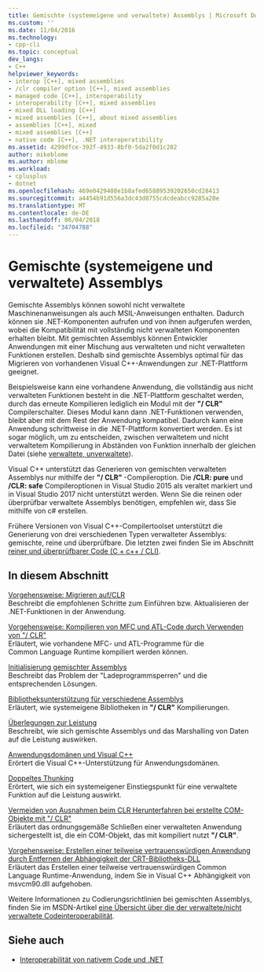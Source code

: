 ```yaml
---
title: Gemischte (systemeigene und verwaltete) Assemblys | Microsoft Docs
ms.custom: ''
ms.date: 11/04/2016
ms.technology:
- cpp-cli
ms.topic: conceptual
dev_langs:
- C++
helpviewer_keywords:
- interop [C++], mixed assemblies
- /clr compiler option [C++], mixed assemblies
- managed code [C++], interoperability
- interoperability [C++], mixed assemblies
- mixed DLL loading [C++]
- mixed assemblies [C++], about mixed assemblies
- assemblies [C++], mixed
- mixed assemblies [C++]
- native code [C++], .NET interoperatibility
ms.assetid: 4299dfce-392f-4933-8bf0-5da2f0d1c282
author: mikeblome
ms.author: mblome
ms.workload:
- cplusplus
- dotnet
ms.openlocfilehash: 469e0429408e1b8afed65889539202650cd28413
ms.sourcegitcommit: a4454b91d556a3dc43d8755cdcdeabcc9285a20e
ms.translationtype: MT
ms.contentlocale: de-DE
ms.lasthandoff: 06/04/2018
ms.locfileid: "34704788"
---
```

# <a name="mixed-native-and-managed-assemblies"></a>Gemischte (systemeigene und verwaltete) Assemblys

Gemischte Assemblys können sowohl nicht verwaltete Maschinenanweisungen als auch MSIL-Anweisungen enthalten. Dadurch können sie .NET-Komponenten aufrufen und von ihnen aufgerufen werden, wobei die Kompatibilität mit vollständig nicht verwalteten Komponenten erhalten bleibt. Mit gemischten Assemblys können Entwickler Anwendungen mit einer Mischung aus verwalteten und nicht verwalteten Funktionen erstellen. Deshalb sind gemischte Assemblys optimal für das Migrieren von vorhandenen Visual C++-Anwendungen zur .NET-Plattform geeignet.

Beispielsweise kann eine vorhandene Anwendung, die vollständig aus nicht verwalteten Funktionen besteht in die .NET-Plattform geschaltet werden, durch das erneute Kompilieren lediglich ein Modul mit der **"/ CLR"** Compilerschalter. Dieses Modul kann dann .NET-Funktionen verwenden, bleibt aber mit dem Rest der Anwendung kompatibel. Dadurch kann eine Anwendung schrittweise in die .NET-Plattform konvertiert werden. Es ist sogar möglich, um zu entscheiden, zwischen verwaltetem und nicht verwaltetem Kompilierung in Abständen von Funktion innerhalb der gleichen Datei (siehe [verwaltete, unverwaltete](../preprocessor/managed-unmanaged.md)).

Visual C++ unterstützt das Generieren von gemischten verwalteten Assemblys nur mithilfe der **"/ CLR"** -Compileroption. Die **/CLR: pure** und **/CLR: safe** Compileroptionen in Visual Studio 2015 als veraltet markiert und in Visual Studio 2017 nicht unterstützt werden. Wenn Sie die reinen oder überprüfbar verwaltete Assemblys benötigen, empfehlen wir, dass Sie mithilfe von c# erstellen.

Frühere Versionen von Visual C++-Compilertoolset unterstützt die Generierung von drei verschiedenen Typen verwalteter Assemblys: gemischte, reine und überprüfbare. Die letzten zwei finden Sie im Abschnitt [reiner und überprüfbarer Code (C + c++ / CLI)](../dotnet/pure-and-verifiable-code-cpp-cli.md).

## <a name="in-this-section"></a>In diesem Abschnitt

[Vorgehensweise: Migrieren auf/CLR](../dotnet/how-to-migrate-to-clr.md)<br/>
Beschreibt die empfohlenen Schritte zum Einführen bzw. Aktualisieren der .NET-Funktionen in der Anwendung.

[Vorgehensweise: Kompilieren von MFC und ATL-Code durch Verwenden von "/ CLR"](../dotnet/how-to-compile-mfc-and-atl-code-by-using-clr.md)<br/>
Erläutert, wie vorhandene MFC- und ATL-Programme für die Common Language Runtime kompiliert werden können.

[Initialisierung gemischter Assemblys](../dotnet/initialization-of-mixed-assemblies.md)<br/>
Beschreibt das Problem der "Ladeprogrammsperren" und die entsprechenden Lösungen.

[Bibliotheksunterstützung für verschiedene Assemblys](../dotnet/library-support-for-mixed-assemblies.md)<br/>
Erläutert, wie systemeigene Bibliotheken in **"/ CLR"** Kompilierungen.

[Überlegungen zur Leistung](../dotnet/performance-considerations-for-interop-cpp.md)<br/>
Beschreibt, wie sich gemischte Assemblys und das Marshalling von Daten auf die Leistung auswirken.

[Anwendungsdomänen und Visual C++](../dotnet/application-domains-and-visual-cpp.md)<br/>
Erörtert die Visual C++-Unterstützung für Anwendungsdomänen.

[Doppeltes Thunking](../dotnet/double-thunking-cpp.md)<br/>
Erörtert, wie sich ein systemeigener Einstiegspunkt für eine verwaltete Funktion auf die Leistung auswirkt.

[Vermeiden von Ausnahmen beim CLR Herunterfahren bei erstellte COM-Objekte mit "/ CLR"](../dotnet/avoiding-exceptions-on-clr-shutdown-when-consuming-com-objects-built-with-clr.md)<br/>
Erläutert das ordnungsgemäße Schließen einer verwalteten Anwendung sichergestellt ist, die ein COM-Objekt, das mit kompiliert nutzt **"/ CLR"**.

[Vorgehensweise: Erstellen einer teilweise vertrauenswürdigen Anwendung durch Entfernen der Abhängigkeit der CRT-Bibliotheks-DLL](../dotnet/create-a-partially-trusted-application.md)<br/>
Erläutert das Erstellen einer teilweise vertrauenswürdigen Common Language Runtime-Anwendung, indem Sie in Visual C++ Abhängigkeit von msvcm90.dll aufgehoben.

Weitere Informationen zu Codierungsrichtlinien bei gemischten Assemblys, finden Sie im MSDN-Artikel [eine Übersicht über die der verwaltete/nicht verwaltete Codeinteroperabilität](https://msdn.microsoft.com/en-us/library/ms973872.aspx).

## <a name="see-also"></a>Siehe auch

- [Interoperabilität von nativem Code und .NET](../dotnet/native-and-dotnet-interoperability.md)
